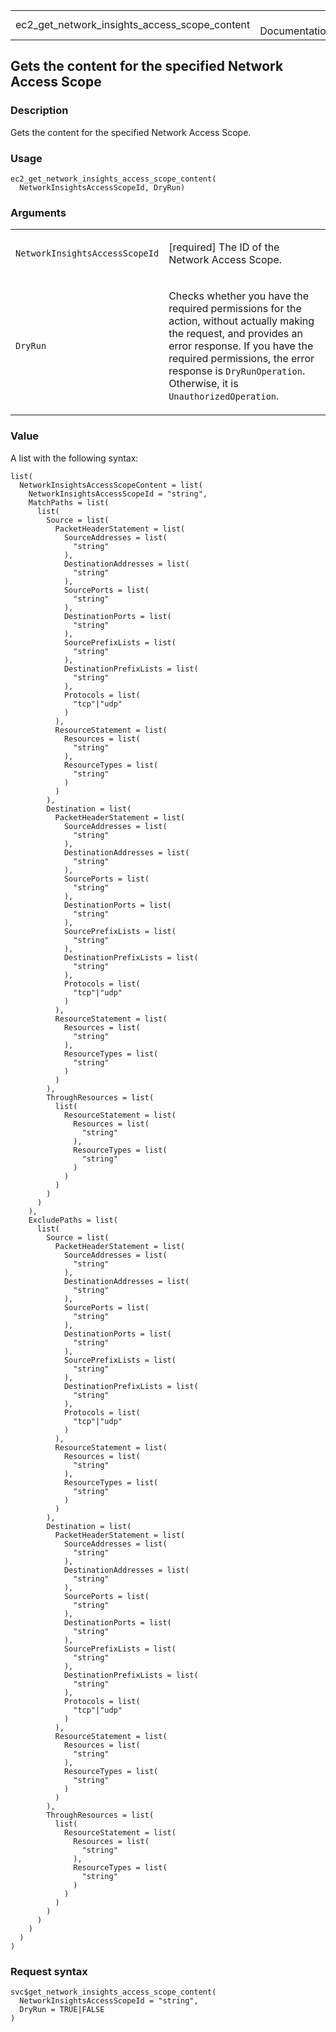 <table style="width: 100%;">
<tbody>
<tr class="odd">
<td>ec2_get_network_insights_access_scope_content</td>
<td style="text-align: right;">R Documentation</td>
</tr>
</tbody>
</table>

## Gets the content for the specified Network Access Scope

### Description

Gets the content for the specified Network Access Scope.

### Usage

    ec2_get_network_insights_access_scope_content(
      NetworkInsightsAccessScopeId, DryRun)

### Arguments

<table>
<colgroup>
<col style="width: 35%" />
<col style="width: 65%" />
</colgroup>
<tbody>
<tr class="odd">
<td><code
id="ec2_get_network_insights_access_scope_content_:_NetworkInsightsAccessScopeId">NetworkInsightsAccessScopeId</code></td>
<td><p>[required] The ID of the Network Access Scope.</p></td>
</tr>
<tr class="even">
<td><code
id="ec2_get_network_insights_access_scope_content_:_DryRun">DryRun</code></td>
<td><p>Checks whether you have the required permissions for the action,
without actually making the request, and provides an error response. If
you have the required permissions, the error response is
<code>DryRunOperation</code>. Otherwise, it is
<code>UnauthorizedOperation</code>.</p></td>
</tr>
</tbody>
</table>

### Value

A list with the following syntax:

    list(
      NetworkInsightsAccessScopeContent = list(
        NetworkInsightsAccessScopeId = "string",
        MatchPaths = list(
          list(
            Source = list(
              PacketHeaderStatement = list(
                SourceAddresses = list(
                  "string"
                ),
                DestinationAddresses = list(
                  "string"
                ),
                SourcePorts = list(
                  "string"
                ),
                DestinationPorts = list(
                  "string"
                ),
                SourcePrefixLists = list(
                  "string"
                ),
                DestinationPrefixLists = list(
                  "string"
                ),
                Protocols = list(
                  "tcp"|"udp"
                )
              ),
              ResourceStatement = list(
                Resources = list(
                  "string"
                ),
                ResourceTypes = list(
                  "string"
                )
              )
            ),
            Destination = list(
              PacketHeaderStatement = list(
                SourceAddresses = list(
                  "string"
                ),
                DestinationAddresses = list(
                  "string"
                ),
                SourcePorts = list(
                  "string"
                ),
                DestinationPorts = list(
                  "string"
                ),
                SourcePrefixLists = list(
                  "string"
                ),
                DestinationPrefixLists = list(
                  "string"
                ),
                Protocols = list(
                  "tcp"|"udp"
                )
              ),
              ResourceStatement = list(
                Resources = list(
                  "string"
                ),
                ResourceTypes = list(
                  "string"
                )
              )
            ),
            ThroughResources = list(
              list(
                ResourceStatement = list(
                  Resources = list(
                    "string"
                  ),
                  ResourceTypes = list(
                    "string"
                  )
                )
              )
            )
          )
        ),
        ExcludePaths = list(
          list(
            Source = list(
              PacketHeaderStatement = list(
                SourceAddresses = list(
                  "string"
                ),
                DestinationAddresses = list(
                  "string"
                ),
                SourcePorts = list(
                  "string"
                ),
                DestinationPorts = list(
                  "string"
                ),
                SourcePrefixLists = list(
                  "string"
                ),
                DestinationPrefixLists = list(
                  "string"
                ),
                Protocols = list(
                  "tcp"|"udp"
                )
              ),
              ResourceStatement = list(
                Resources = list(
                  "string"
                ),
                ResourceTypes = list(
                  "string"
                )
              )
            ),
            Destination = list(
              PacketHeaderStatement = list(
                SourceAddresses = list(
                  "string"
                ),
                DestinationAddresses = list(
                  "string"
                ),
                SourcePorts = list(
                  "string"
                ),
                DestinationPorts = list(
                  "string"
                ),
                SourcePrefixLists = list(
                  "string"
                ),
                DestinationPrefixLists = list(
                  "string"
                ),
                Protocols = list(
                  "tcp"|"udp"
                )
              ),
              ResourceStatement = list(
                Resources = list(
                  "string"
                ),
                ResourceTypes = list(
                  "string"
                )
              )
            ),
            ThroughResources = list(
              list(
                ResourceStatement = list(
                  Resources = list(
                    "string"
                  ),
                  ResourceTypes = list(
                    "string"
                  )
                )
              )
            )
          )
        )
      )
    )

### Request syntax

    svc$get_network_insights_access_scope_content(
      NetworkInsightsAccessScopeId = "string",
      DryRun = TRUE|FALSE
    )
